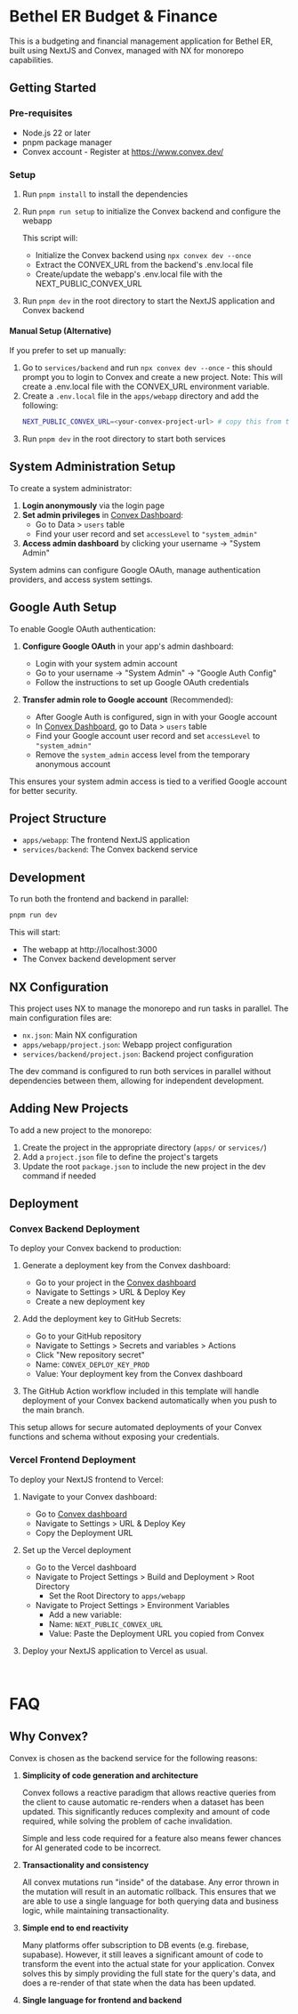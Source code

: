 # Bethel ER Budget & Finance

This is a budgeting and financial management application for Bethel ER, built using NextJS and Convex, managed with NX for monorepo capabilities.

## Getting Started
### Pre-requisites

- Node.js 22 or later
- pnpm package manager
- Convex account - Register at https://www.convex.dev/

### Setup
1. Run `pnpm install` to install the dependencies
2. Run `pnpm run setup` to initialize the Convex backend and configure the webapp

   This script will:
   - Initialize the Convex backend using `npx convex dev --once`
   - Extract the CONVEX_URL from the backend's .env.local file
   - Create/update the webapp's .env.local file with the NEXT_PUBLIC_CONVEX_URL

3. Run `pnpm dev` in the root directory to start the NextJS application and Convex backend

#### Manual Setup (Alternative)
If you prefer to set up manually:
1. Go to `services/backend` and run `npx convex dev --once` - this should prompt you to login to Convex and create a new project.
   Note: This will create a .env.local file with the CONVEX_URL environment variable.
2. Create a `.env.local` file in the `apps/webapp` directory and add the following:
   ```sh
   NEXT_PUBLIC_CONVEX_URL=<your-convex-project-url> # copy this from the backend .env.local file
   ```
3. Run `pnpm dev` in the root directory to start both services

## System Administration Setup

To create a system administrator:

1. **Login anonymously** via the login page
2. **Set admin privileges** in [Convex Dashboard](https://dashboard.convex.dev):
   - Go to Data > `users` table
   - Find your user record and set `accessLevel` to `"system_admin"`
3. **Access admin dashboard** by clicking your username → "System Admin"

System admins can configure Google OAuth, manage authentication providers, and access system settings.

## Google Auth Setup

To enable Google OAuth authentication:

1. **Configure Google OAuth** in your app's admin dashboard:
   - Login with your system admin account
   - Go to your username → "System Admin" → "Google Auth Config"
   - Follow the instructions to set up Google OAuth credentials
   
2. **Transfer admin role to Google account** (Recommended):
   - After Google Auth is configured, sign in with your Google account
   - In [Convex Dashboard](https://dashboard.convex.dev), go to Data > `users` table
   - Find your Google account user record and set `accessLevel` to `"system_admin"`
   - Remove the `system_admin` access level from the temporary anonymous account

This ensures your system admin access is tied to a verified Google account for better security.

## Project Structure

- `apps/webapp`: The frontend NextJS application
- `services/backend`: The Convex backend service

## Development

To run both the frontend and backend in parallel:

```bash
pnpm run dev
```

This will start:

- The webapp at http://localhost:3000
- The Convex backend development server

## NX Configuration

This project uses NX to manage the monorepo and run tasks in parallel. The main configuration files are:

- `nx.json`: Main NX configuration
- `apps/webapp/project.json`: Webapp project configuration
- `services/backend/project.json`: Backend project configuration

The dev command is configured to run both services in parallel without dependencies between them, allowing for independent development.

## Adding New Projects

To add a new project to the monorepo:

1. Create the project in the appropriate directory (`apps/` or `services/`)
2. Add a `project.json` file to define the project's targets
3. Update the root `package.json` to include the new project in the dev command if needed

## Deployment

### Convex Backend Deployment

To deploy your Convex backend to production:

1. Generate a deployment key from the Convex dashboard:
   - Go to your project in the [Convex dashboard](https://dashboard.convex.dev)
   - Navigate to Settings > URL & Deploy Key
   - Create a new deployment key

2. Add the deployment key to GitHub Secrets:
   - Go to your GitHub repository
   - Navigate to Settings > Secrets and variables > Actions
   - Click "New repository secret"
   - Name: `CONVEX_DEPLOY_KEY_PROD`
   - Value: Your deployment key from the Convex dashboard

3. The GitHub Action workflow included in this template will handle deployment of your Convex backend automatically when you push to the main branch.

This setup allows for secure automated deployments of your Convex functions and schema without exposing your credentials.

### Vercel Frontend Deployment

To deploy your NextJS frontend to Vercel:

1. Navigate to your Convex dashboard:
   - Go to [Convex dashboard](https://dashboard.convex.dev)
   - Navigate to Settings > URL & Deploy Key
   - Copy the Deployment URL

2. Set up the Vercel deployment
   - Go to the Vercel dashboard
   - Navigate to Project Settings > Build and Deployment > Root Directory
      - Set the Root Directory to `apps/webapp`
   - Navigate to Project Settings > Environment Variables
      - Add a new variable:
      - Name: `NEXT_PUBLIC_CONVEX_URL`
      - Value: Paste the Deployment URL you copied from Convex

3. Deploy your NextJS application to Vercel as usual.

<br/>

# FAQ

## Why Convex?

Convex is chosen as the backend service for the following reasons:

1. **Simplicity of code generation and architecture**

   Convex follows a reactive paradigm that allows reactive queries from the client to cause automatic re-renders when a dataset has been updated. This significantly reduces complexity and amount of code required, while solving the problem of cache invalidation.

   Simple and less code required for a feature also means fewer chances for AI generated code to be incorrect.

2. **Transactionality and consistency**

   All convex mutations run "inside" of the database. Any error thrown in the mutation will result in an automatic rollback. This ensures that we are able to use a single language for both querying data and business logic, while maintaining transactionality.

3. **Simple end to end reactivity**

   Many platforms offer subscription to DB events (e.g. firebase, supabase). However, it still leaves a significant amount of code to transform the event into the actual state for your application. Convex solves this by simply providing the full state for the query's data, and does a re-render of that state when the data has been updated.

4. **Single language for frontend and backend**
